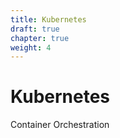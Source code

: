 ```yaml
---
title: Kubernetes
draft: true
chapter: true
weight: 4
---
```


# Kubernetes

Container Orchestration